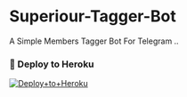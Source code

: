 
# Superiour-Tagger-Bot
A Simple Members Tagger Bot For Telegram ..


### 🚀 Deploy to Heroku
[![Deploy+to+Heroku](https://www.herokucdn.com/deploy/button.svg)](https://heroku.com/deploy?template=https://github.com/botluci/Superiour-Tagger-Bot)
